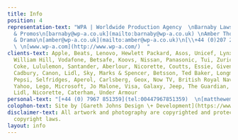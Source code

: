 ```yaml
---
title: Info
position: 4
representation-text: "WPA | Worldwide Production Agency  \nBarnaby Laws - Commercials
  & Promos\n[barnaby@wp-a.co.uk](mailto:barnaby@wp-a.co.uk) \nAmber Thompson - Features
  & Drama\n[amber@wp-a.co.uk](mailto:amber@wp-a.co.uk)\n[\\+44 (0)207 287 9564](tel:00442072879564)
  \ \n[www.wp-a.com](http://www.wp-a.com/)  "
clients-text: Apple, Beats, Lenovo, Hewlett Packard, Asos, Unicef, Lynx, Adidas, Google,
  William Hill, Vodafone, Betsafe, Koovs, Nissan, Panasonic, Tui, Zurich, BT, Diet
  Coke, Lululemon, Santander, Aberlour, Nicorette, Coutts, Essie, Givenchy, Leerdammer,
  Cadbury, Canon, Lidl, Sky, Marks & Spencer, Betsson, Ted Baker, Longmorn, Betsson,
  Pepsi, Selfridges, Aperol, Carlsberg, Geox, Now TV, British Royal Navy, BP, Danone,
  Yahoo, Lego, Microsoft, Jo Malone, Visa, Galaxy, Jeep, The Guardian, GHD, EE, Vevo,
  Lidl, Nicorette, Caterham, Under Armour
personal-text: "[+44 (0) 7967 851359](tel:00447967851359)  \n[matthewemvintaylor@gmail.com](mailto:matthewemvintaylor@gmail.com)"
colophon-text: Site by [Gareth Johns Design \+ Development](https://www.garethjohnsdesign.com)
disclaimer-text: All artwork and photography are copyrighted and protected under international
  copyright laws.
layout: info
---
```


